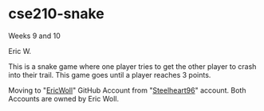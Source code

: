 # cse210-snake
Weeks 9 and 10

Eric W.

This is a snake game where one player tries to get the other player to crash into their trail. This game goes until a player reaches 3 points.


Moving to "[EricWoll](https://github.com/EricWoll)" GitHub Account from "[Steelheart96](https://github.com/Steelheart96)" account.
Both Accounts are owned by Eric Woll.
